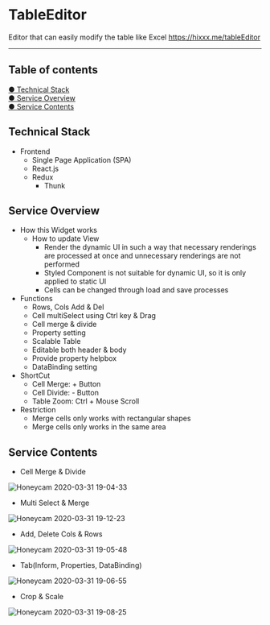 # TableEditor

Editor that can easily modify the table like Excel <https://hixxx.me/tableEditor>

----

## Table of contents

[● Technical Stack](#Technial-Stack)  
[● Service Overview](#Service-Overview)  
[● Service Contents](#Service-Contents)  

## Technical Stack

* Frontend
  * Single Page Application (SPA)
  * React.js
  * Redux
    * Thunk

## Service Overview

* How this Widget works
  * How to update View
    * Render the dynamic UI in such a way that necessary renderings are processed at once and unnecessary renderings are not performed
    * Styled Component is not suitable for dynamic UI, so it is only applied to static UI
    * Cells can be changed through load and save processes
* Functions
  * Rows, Cols Add & Del
  * Cell multiSelect using Ctrl key & Drag
  * Cell merge & divide
  * Property setting
  * Scalable Table
  * Editable both header & body
  * Provide property helpbox
  * DataBinding setting
* ShortCut
  * Cell Merge: + Button
  * Cell Divide: - Button
  * Table Zoom: Ctrl + Mouse Scroll
* Restriction
  * Merge cells only works with rectangular shapes
  * Merge cells only works in the same area

## Service Contents

* Cell Merge & Divide

![Honeycam 2020-03-31 19-04-33](https://user-images.githubusercontent.com/56418546/78014598-1f399980-7383-11ea-9c02-45b531f9d5b9.gif)

* Multi Select & Merge

![Honeycam 2020-03-31 19-12-23](https://user-images.githubusercontent.com/56418546/78014943-9838f100-7383-11ea-8071-1dee04db8bd4.gif)

* Add, Delete Cols & Rows

![Honeycam 2020-03-31 19-05-48](https://user-images.githubusercontent.com/56418546/78015076-cf0f0700-7383-11ea-9536-28a7fa179b40.gif)

* Tab(Inform, Properties, DataBinding)

![Honeycam 2020-03-31 19-06-55](https://user-images.githubusercontent.com/56418546/78015157-f7970100-7383-11ea-872a-c2caabea6bce.gif)

* Crop & Scale

![Honeycam 2020-03-31 19-08-25](https://user-images.githubusercontent.com/56418546/78015219-13020c00-7384-11ea-8052-99353499b2a9.gif)